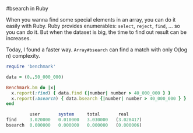 #bsearch in Ruby

When you wanna find some special elements in an array, you can do it easily with
Ruby. Ruby provides enumerables: `select`, `reject`, `find`, ... so you can do
it. But when the dataset is big, the time to find out result can be increases.

Today, I found a faster way. `Array#bsearch` can find a match with only O(log n)
complexity.

```ruby
require 'benchmark'

data = (0..50_000_000)

Benchmark.bm do |x|
  x.report(:find) { data.find {|number| number > 40_000_000 } }
  x.report(:bsearch) { data.bsearch {|number| number > 40_000_000 } }
end

         user       system     total       real
find     3.020000   0.010000   3.030000   (3.028417)
bsearch  0.000000   0.000000   0.000000   (0.000006)
```
